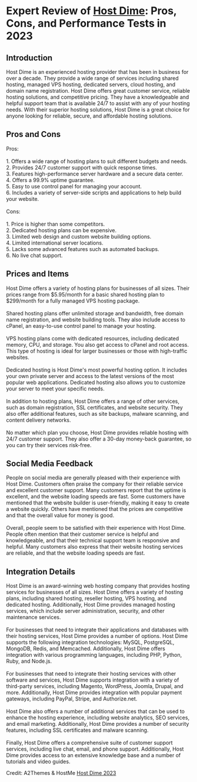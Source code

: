 <h1>Expert Review of <a href="https://a2themes.com/host-dime-reviews">Host Dime</a>: Pros, Cons, and Performance Tests in 2023</h1>
<h2>Introduction</h2>
Host Dime is an experienced hosting provider that has been in business for over a decade. They provide a wide range of services including shared hosting, managed VPS hosting, dedicated servers, cloud hosting, and domain name registration. Host Dime offers great customer service, reliable hosting solutions, and competitive pricing. They have a knowledgeable and helpful support team that is available 24/7 to assist with any of your hosting needs. With their superior hosting solutions, Host Dime is a great choice for anyone looking for reliable, secure, and affordable hosting solutions.
<h2>Pros and Cons</h2>
Pros:<br><br>1. Offers a wide range of hosting plans to suit different budgets and needs.<br>2. Provides 24/7 customer support with quick response times.<br>3. Features high-performance server hardware and a secure data center.<br>4. Offers a 99.9% uptime guarantee.<br>5. Easy to use control panel for managing your account.<br>6. Includes a variety of server-side scripts and applications to help build your website.<br><br>Cons:<br><br>1. Price is higher than some competitors.<br>2. Dedicated hosting plans can be expensive.<br>3. Limited web design and custom website building options.<br>4. Limited international server locations.<br>5. Lacks some advanced features such as automated backups.<br>6. No live chat support.
<h2>Prices and Items</h2>
Host Dime offers a variety of hosting plans for businesses of all sizes. Their prices range from $5.95/month for a basic shared hosting plan to $299/month for a fully managed VPS hosting package. <br><br>Shared hosting plans offer unlimited storage and bandwidth, free domain name registration, and website building tools. They also include access to cPanel, an easy-to-use control panel to manage your hosting.<br><br>VPS hosting plans come with dedicated resources, including dedicated memory, CPU, and storage. You also get access to cPanel and root access. This type of hosting is ideal for larger businesses or those with high-traffic websites.<br><br>Dedicated hosting is Host Dime's most powerful hosting option. It includes your own private server and access to the latest versions of the most popular web applications. Dedicated hosting also allows you to customize your server to meet your specific needs.<br><br>In addition to hosting plans, Host Dime offers a range of other services, such as domain registration, SSL certificates, and website security. They also offer additional features, such as site backups, malware scanning, and content delivery networks.<br><br>No matter which plan you choose, Host Dime provides reliable hosting with 24/7 customer support. They also offer a 30-day money-back guarantee, so you can try their services risk-free.
<h2>Social Media Feedback</h2>
People on social media are generally pleased with their experience with Host Dime. Customers often praise the company for their reliable service and excellent customer support. Many customers report that the uptime is excellent, and the website loading speeds are fast. Some customers have mentioned that the website builder is user-friendly, making it easy to create a website quickly. Others have mentioned that the prices are competitive and that the overall value for money is good.<br><br>Overall, people seem to be satisfied with their experience with Host Dime. People often mention that their customer service is helpful and knowledgeable, and that their technical support team is responsive and helpful. Many customers also express that their website hosting services are reliable, and that the website loading speeds are fast.
<h2>Integration Details</h2>
Host Dime is an award-winning web hosting company that provides hosting services for businesses of all sizes. Host Dime offers a variety of hosting plans, including shared hosting, reseller hosting, VPS hosting, and dedicated hosting. Additionally, Host Dime provides managed hosting services, which include server administration, security, and other maintenance services.<br><br>For businesses that need to integrate their applications and databases with their hosting services, Host Dime provides a number of options. Host Dime supports the following integration technologies: MySQL, PostgreSQL, MongoDB, Redis, and Memcached. Additionally, Host Dime offers integration with various programming languages, including PHP, Python, Ruby, and Node.js.<br><br>For businesses that need to integrate their hosting services with other software and services, Host Dime supports integration with a variety of third-party services, including Magento, WordPress, Joomla, Drupal, and more. Additionally, Host Dime provides integration with popular payment gateways, including PayPal, Stripe, and Authorize.net.<br><br>Host Dime also offers a number of additional services that can be used to enhance the hosting experience, including website analytics, SEO services, and email marketing. Additionally, Host Dime provides a number of security features, including SSL certificates and malware scanning.<br><br>Finally, Host Dime offers a comprehensive suite of customer support services, including live chat, email, and phone support. Additionally, Host Dime provides access to an extensive knowledge base and a number of tutorials and video guides.
<p>Credit: A2Themes & HostMe <a href="https://a2themes.com/host-dime-reviews">Host Dime 2023</a></p>